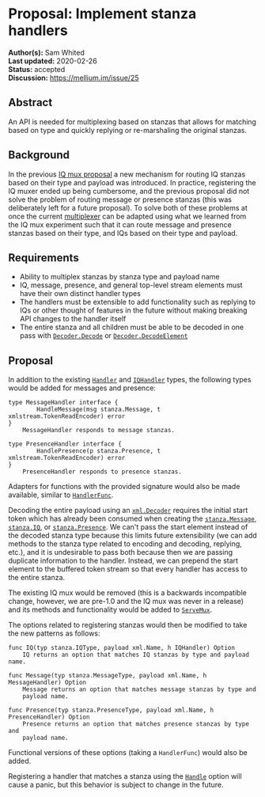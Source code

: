# Proposal: Implement stanza handlers

**Author(s):** Sam Whited  
**Last updated:** 2020-02-26  
**Status:** accepted  
**Discussion:** https://mellium.im/issue/25


## Abstract

An API is needed for multiplexing based on stanzas that allows for matching
based on type and quickly replying or re-marshaling the original stanzas.


## Background

In the previous [IQ mux proposal] a new mechanism for routing IQ stanzas based
on their type and payload was introduced.
In practice, registering the IQ muxer ended up being cumbersome, and the
previous proposal did not solve the problem of routing message or presence
stanzas (this was deliberately left for a future proposal).
To solve both of these problems at once the current [multiplexer][ServeMux] can
be adapted using what we learned from the IQ mux experiment such that it can
route message and presence stanzas based on their type, and IQs based on their
type and payload.


## Requirements

 - Ability to multiplex stanzas by stanza type and payload name
 - IQ, message, presence, and general top-level stream elements must have their
   own distinct handler types
 - The handlers must be extensible to add functionality such as replying to IQs
   or other thought of features in the future without making breaking API
   changes to the handler itself
 - The entire stanza and all children must be able to be decoded in one pass
   with [`Decoder.Decode`] or [`Decoder.DecodeElement`]


## Proposal

In addition to the existing [`Handler`] and [`IQHandler`] types, the following
types would be added for messages and presence:

    type MessageHandler interface {
            HandleMessage(msg stanza.Message, t xmlstream.TokenReadEncoder) error
    }
        MessageHandler responds to message stanzas.

    type PresenceHandler interface {
            HandlePresence(p stanza.Presence, t xmlstream.TokenReadEncoder) error
    }
        PresenceHandler responds to presence stanzas.


Adapters for functions with the provided signature would also be made available,
similar to [`HandlerFunc`].

Decoding the entire payload using an [`xml.Decoder`] requires the initial start
token which has already been consumed when creating the [`stanza.Message`],
[`stanza.IQ`], or [`stanza.Presence`].
We can't pass the start element instead of the decoded stanza type because this
limits future extensibility (we can add methods to the stanza type related to
encoding and decoding, replying, etc.), and it is undesirable to pass both
because then we are passing duplicate information to the handler.
Instead, we can prepend the start element to the buffered token stream so that
every handler has access to the entire stanza.

The existing IQ mux would be removed (this is a backwards incompatible change,
however, we are pre-1.0 and the IQ mux was never in a release) and its methods
and functionality would be added to [`ServeMux`][ServeMux].

The options related to registering stanzas would then be modified to take the
new patterns as follows:

    func IQ(typ stanza.IQType, payload xml.Name, h IQHandler) Option
        IQ returns an option that matches IQ stanzas by type and payload name.

    func Message(typ stanza.MessageType, payload xml.Name, h MessageHandler) Option
        Message returns an option that matches message stanzas by type and
        payload name.

    func Presence(typ stanza.PresenceType, payload xml.Name, h PresenceHandler) Option
        Presence returns an option that matches presence stanzas by type and
        payload name.

Functional versions of these options (taking a `HandlerFunc`) would also be
added.

Registering a handler that matches a stanza using the [`Handle`] option will
cause a panic, but this behavior is subject to change in the future.


[IQ mux proposal]: https://mellium.im/design/18_iqmux
[`Decoder.Decode`]: https://golang.org/pkg/encoding/xml/#Decoder.Decode
[`Decoder.DecodeElement`]: https://golang.org/pkg/encoding/xml/#Decoder.DecodeElement
[`Handler`]: https://pkg.go.dev/mellium.im/xmpp#Handler
[`IQHandler`]: https://pkg.go.dev/mellium.im/xmpp/mux#IQHandler
[`HandlerFunc`]: https://pkg.go.dev/mellium.im/xmpp#HandlerFunc
[`stanza.Message`]: https://pkg.go.dev/mellium.im/xmpp/stanza#Message
[`stanza.IQ`]: https://pkg.go.dev/mellium.im/xmpp/stanza#IQ
[`stanza.Presence`]: https://pkg.go.dev/mellium.im/xmpp/stanza#Presence
[`xml.Decoder`]: https://golang.org/pkg/encoding/xml/#Decoder
[ServeMux]: https://pkg.go.dev/mellium.im/xmpp/mux#ServeMux
[`Handle`]: https://pkg.go.dev/mellium.im/xmpp/mux#Handle
